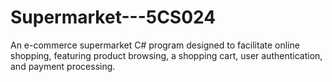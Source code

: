 # Supermarket---5CS024
An e-commerce supermarket C# program designed to facilitate online shopping, featuring product browsing, a shopping cart, user authentication, and payment processing.
